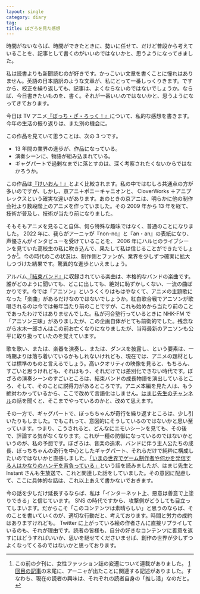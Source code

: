 ```yaml
---
layout: single
category: diary
tag:
title: ぼざろを見た感想
---
```


時間がないならば、時間ができたときに、勢いに任せて、だけど普段から考えていることを、記事として書くのがいいのではないかと、思うようになってきました。

私は読書よりも新聞読むのが好きです。かっこいい文章を書くことに憧れはありません。英語の日本語訳のような文章が、私にとって一番しっくりきます。ですから、校正を繰り返しても、記事は、よくならないのではないでしょうか。ならば、今日書きたいものを、書く。それが一番いいのではないかと、思うようになってきております。

今日は TV アニメ[『ぼっち・ざ・ろっく！』](https://bocchi.rocks/)について、私的な感想を書きます。今年の生活の振り返りは、また別の機会に。

この作品を見ていて思うことは、次の 3 つです。

- 13 年間の業界の進歩が、作品になっている。
- 演奏シーンに、物語が組み込まれている。
- ギャグパートで過剰なまでに落とすのは、深く考察されたくないからではなかろうか。

この作品は[『けいおん！』](https://www.tbs.co.jp/anime/k-on/)とよく比較されます。私の中ではむしろ共通点の方が多いのですが、しかし、京アニ＋ポニーキャニオンと、 CloverWorks ＋アニプレックスという確実な違いがあります。あのときの京アニは、明らかに他の制作会社より数段階上のアニメを作っていました。その 2009 年から 13 年を経て、技術が普及し、技術が当たり前になりました。

そもそもアニメを見ること自体、何ら特殊な趣味ではなく、普通のことになりました。 2022 年に、我らがアーニャが『non-no』と『an・an』の表紙になり、声優さんがインタビューを受けていることを、 2006 年にハルヒのライブシーンを見ていた高校生の私に吹き込んで、果たして私は信じることができたでしょうか[^1]。今の時代のこの状況は、制作側とファンが、業界を少しずつ確実に拡大しつづけた結果です。驚異的な進歩といえましょう。

[^1]: この前の夕刊に、女性ファッション誌の変遷について連載がありました。 [1 回目の記事](https://www.nikkei.com/article/DGKKZO66612640X01C22A2BE0P00/)の末尾に、アーニャが出たことに関連する記述がありました。すなわち、現在の読者の興味は、それぞれの読者自身の「推し活」なのだと。

アルバム[『結束バンド』](https://bocchi.rocks/music/cd.html)に収録されている楽曲は、本格的なバンドの楽曲です。誰がどのように聞いても、どこに出しても、絶対に恥ずかしくない、一流の曲ばかりです。今では「アニソン」というくくりはもはやなくて、アニメの主題歌になった「楽曲」があるだけなのではないでしょうか。紅白歌合戦でアニソンが歌唱されるのは今では毎年当たり前のことですが、これも始めから当たり前のことであったわけではありませんでした。私が河合塾行っているときに NHK-FM で「アニソン三昧」がありましたが、この企画自体がとても前衛的でした。残念ながら水木一郎さんはこの前お亡くなりになりましたが、当時最新のアニソンも公平に取り扱っていたのを覚えています。

歌を歌い、または、楽器を演奏し、または、ダンスを披露し、という要素は、一時期よりは落ち着いているかもしれないけれども、現在では、アニメの題材としては標準のものと言えるでしょう。高いクオリティの映像を見ると、もちろん、すごいと思うけれども、それはもう、それだけでは差別化できない時代です。ぼざろの演奏シーンのすごいところは、結束バンドの成長物語を演出しているところ、そして、そのことに説得力があるところです。アニメ本編を見た人は、もう絶対わかっているから、ここで改めて言語化はしません。[はまじ先生のチャンネル](https://www.youtube.com/channel/UC5EeElPddQb5BMOHDXHxT5Q)の話を聞くと、そこまでやっているのかと、改めて思えます。

その一方で、ギャグパートで、ぼっちちゃんが奇行を繰り返すところは、少し引いたりもしました。でもこれって、意図的にそうしているのではないかと思い至っています。つまり、こうされると、どんなにエモいシーンを見ても、その後で、評論する気がなくなります。これが一種の防御になっているのではないかというのが、私の予想です。ぼざろは、音楽の追求、バンドに伴う主人公たちの成長、ぼっちちゃんの奇行を中心としたギャグパート、それらだけで純粋に構成したいのではないかと直感しました。[「いまの世界でゲーム制作者や何かを発信する人はかなりのハンデを背負っている」](https://news.denfaminicogamer.jp/interview/221228a/3)という話を読みましたが、はまじ先生と Instant さんも生放送で、これと関連した話をしていました。その意図に配慮して、ここに具体的な話は、これ以上あえて書かないでおきます。

今の話を少しだけ延長するならば、私は「インターネット上、悪意は善意で上塗りできる」と信じています。 SNS の時代ですから、攻撃側がどうしても目立ってしまいます。だからこそ「このコンテンツは素晴らしい」と思うのならば、そのことを書いていくのが、適切な行動だと、考えております。時間と労力の成約はありますけれども。 Twitter に上がっている絵の作者さんに直接リプライしているのも、それが理由です。読者の皆様も、自分の好きなコンテンツに善意を返すにはどうすればいいか、思いを馳せてくださいませば、創作の世界が少しずつよくなってくるのではないかと思っております。
